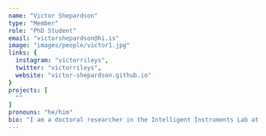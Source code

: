 ```yaml
---
name: "Victor Shepardson"
type: "Member"
role: "PhD Student"
email: "victorshepardson@hi.is"
image: "images/people/victor1.jpg"
links: {
  instagram: "victorrileys",
  twitter: "victorrileys",
  website: "victor-shepardson.github.io"
}
projects: [
  ""
]
pronouns: "he/him"
bio: "I am a doctoral researcher in the Intelligent Instruments Lab at the University of Iceland. Previously I worked as a machine learning engineer on neural models of speech, and before that I studied Digital Musics at Dartmouth College and Computer Science at the University of Virginia. My interests include machine learning, artificial intelligence, electronic and audiovisual music, and improvisation. In my current research, I approach the lived experience of people with AI via design of, and performance with, new musical instruments. My projects include the Living Looper, which reimagines the live looping pedal through neural synthesis algorithms, and Notochord, a probabilistic model for MIDI performances."
---
```



